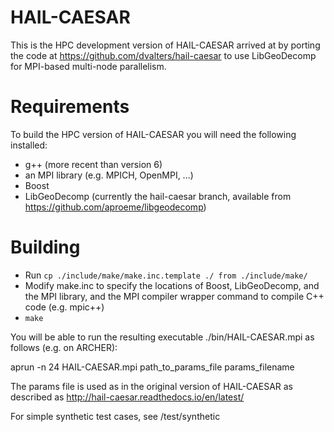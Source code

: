 # HAIL-CAESAR

This is the HPC development version of HAIL-CAESAR arrived at by porting the code at https://github.com/dvalters/hail-caesar to use LibGeoDecomp for MPI-based multi-node parallelism.

# Requirements

To build the HPC version of HAIL-CAESAR you will need the following installed:

- g++ (more recent than version 6)
- an MPI library (e.g. MPICH, OpenMPI, ...)
- Boost
- LibGeoDecomp (currently the hail-caesar branch, available from https://github.com/aproeme/libgeodecomp)


# Building

- Run ```cp ./include/make/make.inc.template ./ from ./include/make/```
- Modify make.inc to specify the locations of Boost, LibGeoDecomp, and the MPI library, and the MPI compiler wrapper command to compile C++ code (e.g. mpic++)
- ```make```

You will be able to run the resulting executable ./bin/HAIL-CAESAR.mpi as follows (e.g. on ARCHER):

aprun -n 24 HAIL-CAESAR.mpi path_to_params_file params_filename

The params file is used as in the original version of HAIL-CAESAR as described as http://hail-caesar.readthedocs.io/en/latest/

For simple synthetic test cases, see /test/synthetic